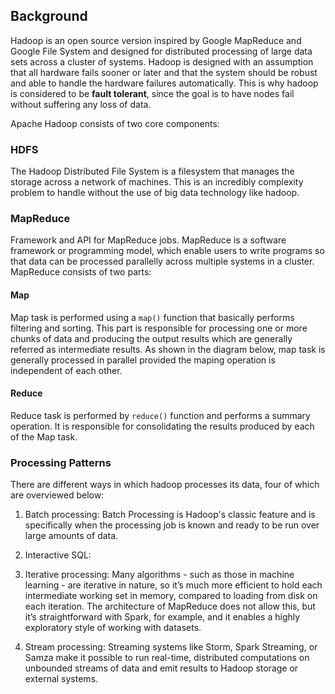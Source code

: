 ## Background

Hadoop is an open source version inspired by Google MapReduce and Google File System and designed for distributed processing of large data sets across a cluster of systems. Hadoop is designed with an assumption that all hardware fails sooner or later and that the system should be robust and able to handle the hardware failures automatically. This is why hadoop is considered to be <b>fault tolerant</b>, since the goal is to have nodes fail without suffering any loss of data.

Apache Hadoop consists of two core components:


### HDFS

The Hadoop Distributed File System is a filesystem that manages the storage across a network of machines. This is an incredibly complexity problem to handle without the use of big data technology like hadoop. 

### MapReduce

Framework and API for MapReduce jobs. MapReduce is a software framework or programming model, which enable users to write programs so that data can be processed parallelly across multiple systems in a cluster. MapReduce consists of two parts: 


#### Map 

Map task is performed using a `map()` function that basically performs filtering and sorting. This part is responsible for processing one or more chunks of data and producing the output results which are generally referred as intermediate results. As shown in the diagram below, map task is generally processed in parallel provided the maping operation is independent of each other.


#### Reduce

Reduce task is performed by `reduce()` function and performs a summary operation. It is responsible for consolidating the results produced by each of the Map task.


### Processing Patterns

There are different ways in which hadoop processes its data, four of which are overviewed below:

1. Batch processing: Batch Processing is Hadoop's classic feature and is specifically when the processing job is known and ready to be run over large amounts of data.

2. Interactive SQL: 

3. Iterative processing: Many algorithms - such as those in machine learning - are iterative in nature, so it’s much more efficient to hold each intermediate working set in memory, compared to loading from disk on each iteration. The architecture of MapReduce does not allow this, but it’s straightforward with Spark, for example, and it enables a highly exploratory style of working with datasets.

4. Stream processing: Streaming systems like Storm, Spark Streaming, or Samza make it possible to run real-time, distributed computations on unbounded streams of data and emit results to Hadoop storage or external systems.
